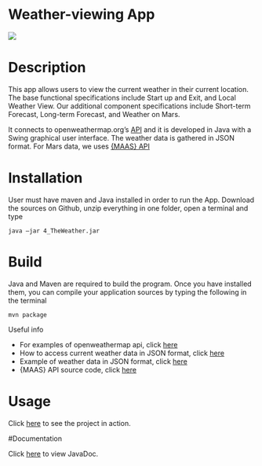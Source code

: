 # Weather-viewing App 

![](http://i.imgur.com/RMzNBCS.png?1)

# Description

This app allows users to view the current weather in their current location. The base functional specifications include Start up and Exit, and Local Weather View. Our additional component specifications include Short-term Forecast, Long-term Forecast, and Weather on Mars.

 It connects to openweathermap.org’s <a href="http://openweathermap.org/api">API</a> and it is developed in Java with a Swing graphical user interface. The weather data is gathered in JSON format. For Mars data, we uses <a href="http://marsweather.ingenology.com/">{MAAS} API</a>
 
# Installation
User must have maven and Java installed in order to run the App.
Download the sources on Github, unzip everything in one folder, open a terminal and type
    
    java –jar 4_TheWeather.jar
 
# Build
Java and Maven are required to build the program. Once you have installed them, you can compile your application sources by typing the following in the terminal

   
    mvn package

Useful info
- For examples of openweathermap api, click <a href="http://openweathermap.org/examples">here</a>
- How to access current weather data in JSON format, click <a href="http://openweathermap.org/current">here</a>
- Example of weather data in JSON format, click <a href="http://api.openweathermap.org/data/2.5/weather?q=London,uk">here</a>
- {MAAS} API source code,  click <a href="https://github.com/ingenology/mars_weather_api/">here</a>

# Usage

Click <a href="https://www.youtube.com/watch?v=YdSvyNU3DuA&feature=youtu.be">here</a> to see the project in action.

#Documentation

Click <a href="https://github.com/UWO-2212-W2015/team4/tree/master/doc">here</a> to view JavaDoc.
 
 
 
